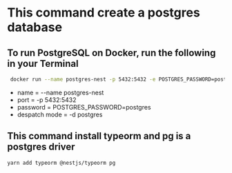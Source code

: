 
# This command create a postgres database

## To run PostgreSQL on Docker, run the following in your Terminal

```bash
 docker run --name postgres-nest -p 5432:5432 -e POSTGRES_PASSWORD=postgres -d postgres
```

- name = --name postgres-nest
- port = -p 5432:5432
- password = POSTGRES_PASSWORD=postgres
- despatch mode = -d postgres


## This command install typeorm and pg is a postgres driver

```bash
yarn add typeorm @nestjs/typeorm pg
```
